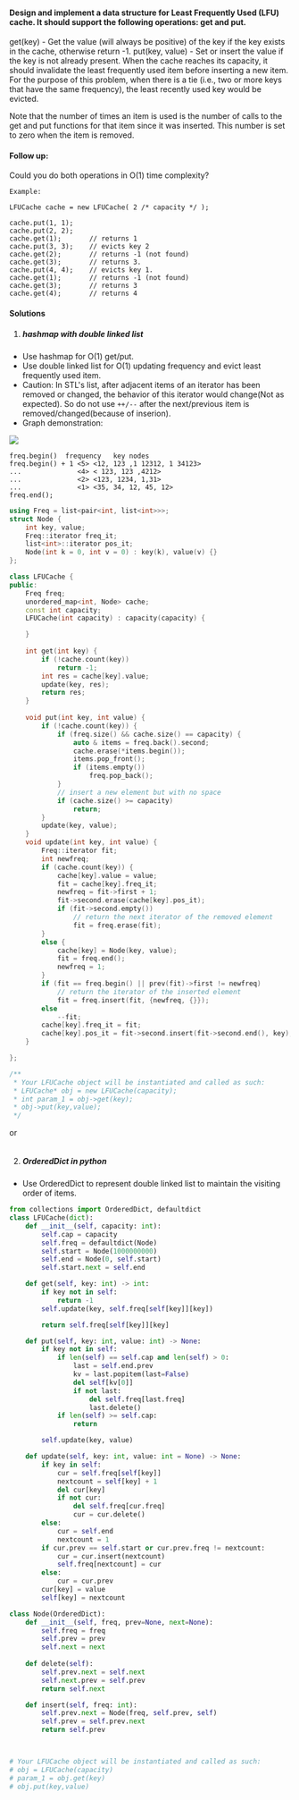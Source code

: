 #### Design and implement a data structure for Least Frequently Used (LFU) cache. It should support the following operations: get and put.

get(key) - Get the value (will always be positive) of the key if the key exists in the cache, otherwise return -1.
put(key, value) - Set or insert the value if the key is not already present. When the cache reaches its capacity, it should invalidate the least frequently used item before inserting a new item. For the purpose of this problem, when there is a tie (i.e., two or more keys that have the same frequency), the least recently used key would be evicted.

Note that the number of times an item is used is the number of calls to the get and put functions for that item since it was inserted. This number is set to zero when the item is removed.

 

#### Follow up:
Could you do both operations in O(1) time complexity?

 

```
Example:

LFUCache cache = new LFUCache( 2 /* capacity */ );

cache.put(1, 1);
cache.put(2, 2);
cache.get(1);       // returns 1
cache.put(3, 3);    // evicts key 2
cache.get(2);       // returns -1 (not found)
cache.get(3);       // returns 3.
cache.put(4, 4);    // evicts key 1.
cache.get(1);       // returns -1 (not found)
cache.get(3);       // returns 3
cache.get(4);       // returns 4
```


#### Solutions

1. ##### hashmap with double linked list


- Use hashmap for O(1) get/put.
- Use double linked list for O(1) updating frequency and evict least frequently used item.
- Caution: In STL's list, after adjacent items of an iterator has been removed or changed, the behavior of this iterator would change(Not as expected). So do not use `++/--` after the next/previous item is removed/changed(because of inserion).
- Graph demonstration:

![](https://ieftimov.com/golang-lfu-cache/lfu-backbone-linked-lists.png)

```
freq.begin()  frequency   key nodes
freq.begin() + 1 <5> <12, 123 ,1 12312, 1 34123>
...              <4> < 123, 123 ,4212>
...              <2> <123, 1234, 1,31>
...              <1> <35, 34, 12, 45, 12>
freq.end();
```

```c++
using Freq = list<pair<int, list<int>>>;
struct Node {
    int key, value;
    Freq::iterator freq_it;
    list<int>::iterator pos_it;
    Node(int k = 0, int v = 0) : key(k), value(v) {}
};

class LFUCache {
public:
    Freq freq;
    unordered_map<int, Node> cache;
    const int capacity;
    LFUCache(int capacity) : capacity(capacity) {

    }
    
    int get(int key) {
        if (!cache.count(key))
            return -1;
        int res = cache[key].value;
        update(key, res);
        return res;
    }
    
    void put(int key, int value) {
        if (!cache.count(key)) {
            if (freq.size() && cache.size() == capacity) {
                auto & items = freq.back().second;
                cache.erase(*items.begin());
                items.pop_front();
                if (items.empty())
                    freq.pop_back();
            }
            // insert a new element but with no space
            if (cache.size() >= capacity)
                return;
        }
        update(key, value);
    }
    void update(int key, int value) {
        Freq::iterator fit;
        int newfreq;
        if (cache.count(key)) {
            cache[key].value = value;
            fit = cache[key].freq_it;
            newfreq = fit->first + 1;
            fit->second.erase(cache[key].pos_it);
            if (fit->second.empty())
                // return the next iterator of the removed element
                fit = freq.erase(fit);
        }
        else {
            cache[key] = Node(key, value);
            fit = freq.end();
            newfreq = 1;
        }
        if (fit == freq.begin() || prev(fit)->first != newfreq)
            // return the iterator of the inserted element
            fit = freq.insert(fit, {newfreq, {}});
        else
            --fit;
        cache[key].freq_it = fit;
        cache[key].pos_it = fit->second.insert(fit->second.end(), key);
    }

};

/**
 * Your LFUCache object will be instantiated and called as such:
 * LFUCache* obj = new LFUCache(capacity);
 * int param_1 = obj->get(key);
 * obj->put(key,value);
 */
```


or

```c++


```

2. ##### OrderedDict in python

- Use OrderedDict to represent double linked list to maintain the visiting order of items.

```python
from collections import OrderedDict, defaultdict
class LFUCache(dict):
    def __init__(self, capacity: int):
        self.cap = capacity
        self.freq = defaultdict(Node)
        self.start = Node(1000000000)
        self.end = Node(0, self.start)
        self.start.next = self.end

    def get(self, key: int) -> int:
        if key not in self:
            return -1
        self.update(key, self.freq[self[key]][key])

        return self.freq[self[key]][key]

    def put(self, key: int, value: int) -> None:
        if key not in self:
            if len(self) == self.cap and len(self) > 0:
                last = self.end.prev
                kv = last.popitem(last=False)
                del self[kv[0]]                
                if not last:
                    del self.freq[last.freq]
                    last.delete()
            if len(self) >= self.cap:
                return

        self.update(key, value)

    def update(self, key: int, value: int = None) -> None:
        if key in self:
            cur = self.freq[self[key]]
            nextcount = self[key] + 1
            del cur[key]
            if not cur:
                del self.freq[cur.freq]
                cur = cur.delete()
        else:
            cur = self.end
            nextcount = 1
        if cur.prev == self.start or cur.prev.freq != nextcount:
            cur = cur.insert(nextcount)
            self.freq[nextcount] = cur
        else:
            cur = cur.prev
        cur[key] = value
        self[key] = nextcount

class Node(OrderedDict):
    def __init__(self, freq, prev=None, next=None):
        self.freq = freq
        self.prev = prev
        self.next = next
    
    def delete(self):
        self.prev.next = self.next
        self.next.prev = self.prev
        return self.next

    def insert(self, freq: int):
        self.prev.next = Node(freq, self.prev, self)
        self.prev = self.prev.next
        return self.prev



# Your LFUCache object will be instantiated and called as such:
# obj = LFUCache(capacity)
# param_1 = obj.get(key)
# obj.put(key,value)
```